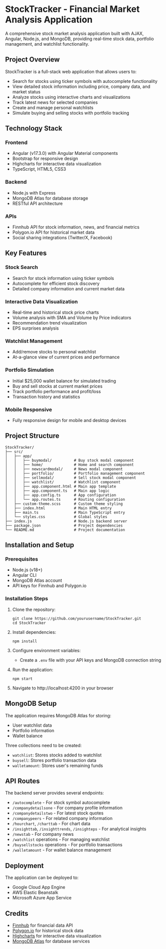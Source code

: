 # StockTracker - Financial Market Analysis Application

A comprehensive stock market analysis application built with AJAX, Angular, Node.js, and MongoDB, providing real-time stock data, portfolio management, and watchlist functionality.

## Project Overview

StockTracker is a full-stack web application that allows users to:

- Search for stocks using ticker symbols with autocomplete functionality
- View detailed stock information including price, company data, and market status
- Analyze stocks using interactive charts and visualizations
- Track latest news for selected companies
- Create and manage personal watchlists
- Simulate buying and selling stocks with portfolio tracking

## Technology Stack

### Frontend
- Angular (v17.3.0) with Angular Material components
- Bootstrap for responsive design
- Highcharts for interactive data visualization
- TypeScript, HTML5, CSS3

### Backend
- Node.js with Express
- MongoDB Atlas for database storage
- RESTful API architecture

### APIs
- Finnhub API for stock information, news, and financial metrics
- Polygon.io API for historical market data
- Social sharing integrations (Twitter/X, Facebook)

## Key Features

### Stock Search
- Search for stock information using ticker symbols
- Autocomplete for efficient stock discovery
- Detailed company information and current market data

### Interactive Data Visualization
- Real-time and historical stock price charts
- Volume analysis with SMA and Volume by Price indicators
- Recommendation trend visualization
- EPS surprises analysis

### Watchlist Management
- Add/remove stocks to personal watchlist
- At-a-glance view of current prices and performance

### Portfolio Simulation
- Initial $25,000 wallet balance for simulated trading
- Buy and sell stocks at current market prices
- Track portfolio performance and profit/loss
- Transaction history and statistics

### Mobile Responsive
- Fully responsive design for mobile and desktop devices

## Project Structure

```
StockTracker/
├── src/
│   ├── app/
│   │   ├── buymodal/          # Buy stock modal component
│   │   ├── home/              # Home and search component
│   │   ├── newscardmodal/     # News modal component
│   │   ├── portfolio/         # Portfolio management component
│   │   ├── sellmodal/         # Sell stock modal component
│   │   ├── watchlist/         # Watchlist component
│   │   ├── app.component.html # Main app template
│   │   ├── app.component.ts   # Main app logic
│   │   ├── app.config.ts      # App configuration
│   │   └── app.routes.ts      # Routing configuration
│   ├── custom-theme.scss      # Custom theme styling
│   ├── index.html             # Main HTML entry
│   ├── main.ts                # Main TypeScript entry
│   └── styles.css             # Global styles
├── index.js                   # Node.js backend server
├── package.json               # Project dependencies
└── README.md                  # Project documentation
```

## Installation and Setup

### Prerequisites
- Node.js (v18+)
- Angular CLI
- MongoDB Atlas account
- API keys for Finnhub and Polygon.io

### Installation Steps

1. Clone the repository:
   ```
   git clone https://github.com/yourusername/StockTracker.git
   cd StockTracker
   ```

2. Install dependencies:
   ```
   npm install
   ```

3. Configure environment variables:
   - Create a `.env` file with your API keys and MongoDB connection string

4. Run the application:
   ```
   npm start
   ```

5. Navigate to http://localhost:4200 in your browser

## MongoDB Setup

The application requires MongoDB Atlas for storing:
- User watchlist data
- Portfolio information
- Wallet balance

Three collections need to be created:
- `watchlist`: Stores stocks added to watchlist
- `buysell`: Stores portfolio transaction data
- `walletamount`: Stores user's remaining funds

## API Routes

The backend server provides several endpoints:
- `/autocomplete` - For stock symbol autocomplete
- `/companydetailsone` - For company profile information
- `/companydetailstwo` - For latest stock quotes
- `/companypeers` - For related company information
- `/hourchart`, `/charttab` - For chart data
- `/insighttab`, `/insighttrends`, `/insighteps` - For analytical insights
- `/newstab` - For company news
- `/watchlist` operations - For managing watchlist
- `/buysellstocks` operations - For portfolio transactions
- `/walletamount` - For wallet balance management

## Deployment

The application can be deployed to:
- Google Cloud App Engine
- AWS Elastic Beanstalk
- Microsoft Azure App Service

## Credits

- [Finnhub](https://finnhub.io/) for financial data API
- [Polygon.io](https://polygon.io/) for historical stock data
- [Highcharts](https://www.highcharts.com/) for interactive data visualization
- [MongoDB Atlas](https://www.mongodb.com/cloud/atlas) for database services
